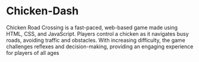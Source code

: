 # Chicken-Dash
Chicken Road Crossing is a fast-paced, web-based game made using HTML, CSS, and JavaScript. Players control a chicken as it navigates busy roads, avoiding traffic and obstacles. With increasing difficulty, the game challenges reflexes and decision-making, providing an engaging experience for players of all ages
